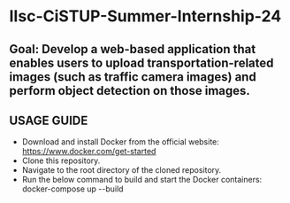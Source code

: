 # IIsc-CiSTUP-Summer-Internship-24
## Goal: Develop a web-based application that enables users to upload transportation-related images (such as traffic camera images) and perform object detection on those images.
## USAGE GUIDE
- Download and install Docker from the official website: https://www.docker.com/get-started
- Clone this repository.
- Navigate to the root directory of the cloned repository.
- Run the below command to build and start the Docker containers:
  docker-compose up --build
